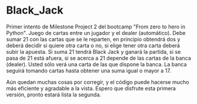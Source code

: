 # Black_Jack
Primer intento de Milestone Project 2 del bootcamp "From zero to hero in Python".
Juego de cartas entre un jugador y el dealer (automático).
Debe sumar 21 con las cartas que se le reparten, en principio obtendrá dos y deberá decidir si quiere otra carta o no, si elige tener otra carta deberá subir la apuesta.
Si suma 21 tendrá Black Jack y ganará la partida, si se pasa de 21 está afuera, si se acerca a 21 depende de las cartas de la banca (dealer).
Usted sólo verá una carta de las que dispone la banca.
La banca seguirá tomando cartas hasta obtener una suma igual o mayor a 17.

Aún quedan muchas cosas por corregir, y el código puede hacerse mucho más eficiente y agradable a la vista. 
Espero que disfrute esta primera versión, pronto estará lista la segunda.
